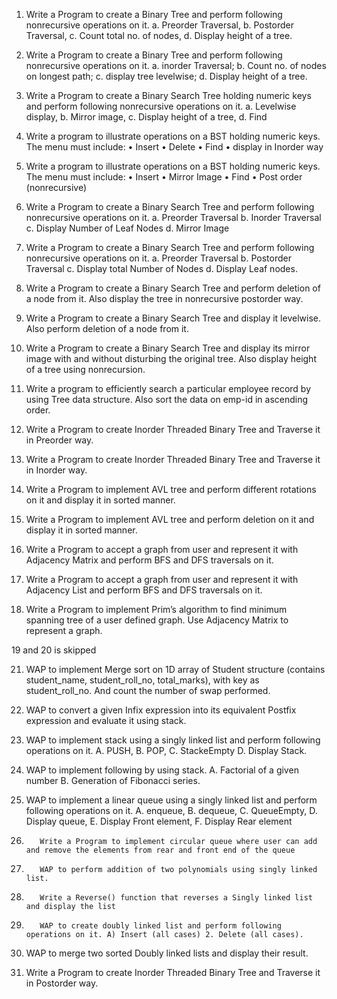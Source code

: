 
1.	Write a Program to create a Binary Tree and perform following nonrecursive operations on it. a. Preorder Traversal, b. Postorder Traversal, c. Count total no. of nodes, d. Display height of a tree.

2.	Write a Program to create a Binary Tree and perform following nonrecursive operations on it. a. inorder Traversal; b. Count no. of nodes on longest path; c. display tree levelwise; d. Display height of a tree.

3.	Write a Program to create a Binary Search Tree holding numeric keys and perform following nonrecursive operations on it. a. Levelwise display, b. Mirror image, c. Display height of a tree, d. Find 

4.	Write a program to illustrate operations on a BST holding numeric keys. The menu must include: • Insert • Delete • Find • display in Inorder way

5.	Write a program to illustrate operations on a BST holding numeric keys. The menu must include: • Insert • Mirror Image • Find • Post order (nonrecursive)

6.	Write a Program to create a Binary Search Tree and perform following nonrecursive operations on it. a. Preorder Traversal b. Inorder Traversal c. Display Number of Leaf Nodes d. Mirror Image

7.	Write a Program to create a Binary Search Tree and perform following nonrecursive operations on it. a. Preorder Traversal b. Postorder Traversal c. Display total Number of Nodes d. Display Leaf nodes.


8.	Write a Program to create a Binary Search Tree and perform deletion of a node from it. Also display the tree in nonrecursive postorder way.


9.	Write a Program to create a Binary Search Tree and display it levelwise. Also perform deletion of a node from it.


10.	Write a Program to create a Binary Search Tree and display its mirror image with and without disturbing the original tree. Also display height of a tree using nonrecursion.


11.	Write a program to efficiently search a particular employee record by using Tree data structure. Also sort the data on emp-id in ascending order.


12.	Write a Program to create Inorder Threaded Binary Tree and Traverse it in Preorder way.

13.	Write a Program to create Inorder Threaded Binary Tree and Traverse it in Inorder way.


14.	Write a Program to implement AVL tree and perform different rotations on it and display it in sorted manner.

15.	Write a Program to implement AVL tree and perform deletion on it and display it in sorted manner.


16.	Write a Program to accept a graph from user and represent it with Adjacency Matrix and perform BFS and DFS traversals on it.


17.	Write a Program to accept a graph from user and represent it with Adjacency List and perform BFS and DFS traversals on it.

18.	Write a Program to implement Prim’s algorithm to find minimum spanning tree of a user defined graph. Use Adjacency Matrix to represent a graph.

19 and 20 is skipped 

21.	WAP to implement Merge sort on 1D array of Student structure (contains student_name, student_roll_no, total_marks), with key as student_roll_no. And count the number of swap performed.



22.	WAP to convert a given Infix expression into its equivalent Postfix expression and evaluate it using stack.


23.	WAP to implement stack using a singly linked list and perform following operations on it. A. PUSH, B. POP, C. StackeEmpty D. Display Stack.



24.	WAP to implement following by using stack. A. Factorial of a given number B. Generation of Fibonacci series.

25.	WAP to implement a linear queue using a singly linked list and perform following operations on it. A. enqueue, B. dequeue, C. QueueEmpty, D. Display queue, E. Display Front element, F. Display Rear element


26.	       Write a Program to implement circular queue where user can add and remove the elements from rear and front end of the queue





27.	       WAP to perform addition of two polynomials using singly linked list.



28.	       Write a Reverse() function that reverses a Singly linked list and display the list


29.	       WAP to create doubly linked list and perform following operations on it. A) Insert (all cases) 2. Delete (all cases).


30.	   WAP to merge two sorted Doubly linked lists and display their result.

31.	Write a Program to create Inorder Threaded Binary Tree and Traverse it in Postorder way.




